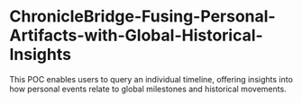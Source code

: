 # ChronicleBridge-Fusing-Personal-Artifacts-with-Global-Historical-Insights
This POC enables users to query an individual timeline, offering insights into how personal events relate to global milestones and historical movements.
